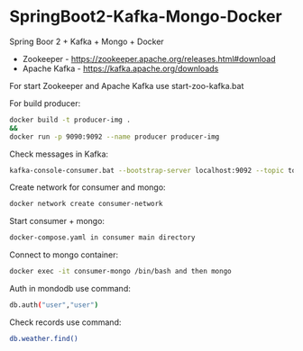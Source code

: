 # SpringBoot2-Kafka-Mongo-Docker
Spring Boor 2 + Kafka + Mongo + Docker

- Zookeeper - https://zookeeper.apache.org/releases.html#download
- Apache Kafka - https://kafka.apache.org/downloads

For start Zookeeper and Apache Kafka use start-zoo-kafka.bat

For build producer: 
```sh
docker build -t producer-img . 
&& 
docker run -p 9090:9092 --name producer producer-img
```

Check messages in Kafka: 
```sh
kafka-console-consumer.bat --bootstrap-server localhost:9092 --topic topic1 --from-beginning
```

Create network for consumer and mongo: 
```sh
docker network create consumer-network
```

Start consumer + mongo: 
```sh
docker-compose.yaml in consumer main directory
```

Connect to mongo container: 
```sh
docker exec -it consumer-mongo /bin/bash and then mongo
```

Auth in mondodb use command: 
```sh
db.auth("user","user")
```

Check records use command: 
```sh
db.weather.find()
```

